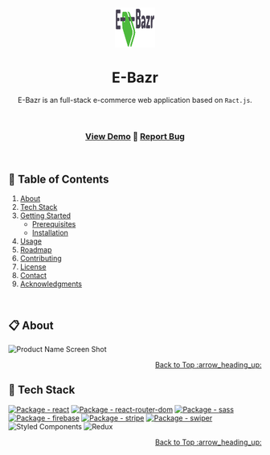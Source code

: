 <a name="readme-top"></a>

<br />
<div align="center">
  <a href="https://github.com/github_username/repo_name">
    <img src="src/images/logo.png" alt="Logo" width="80" height="80">
  </a>

  <h1 align="center">E-Bazr</h1>
  
  E-Bazr is an full-stack e-commerce web application based on  `Ract.js`.
  
  <br />
  
  ### <a href="https://e-bazr.netlify.app/">View Demo</a> :large_blue_diamond: <a href="https://github.com/tajmin/e-bazar/issues">Report Bug</a>
  
  <br />
</div>

## :bookmark_tabs: Table of Contents

  <ol>
    <li>
      <a href="#clipboard-about">About</a>
    </li>
    <li>
      <a href="#toolbox-tech-stack">Tech Stack</a>
    </li>
    <li>
      <a href="#getting-started">Getting Started</a>
      <ul>
        <li><a href="#prerequisites">Prerequisites</a></li>
        <li><a href="#installation">Installation</a></li>
      </ul>
    </li>
    <li><a href="#usage">Usage</a></li>
    <li><a href="#roadmap">Roadmap</a></li>
    <li><a href="#contributing">Contributing</a></li>
    <li><a href="#license">License</a></li>
    <li><a href="#contact">Contact</a></li>
    <li><a href="#acknowledgments">Acknowledgments</a></li>
  </ol>

<br />

## :clipboard: About

![Product Name Screen Shot](https://i.ibb.co/mGVphpL/hero.jpg)

<p align="right"><a href="#readme-top">Back to Top :arrow_heading_up:</a></p>

## :toolbox: Tech Stack

[![Package - react](https://img.shields.io/github/package-json/dependency-version/tajmin/e-bazar/react?style=for-the-badge&logo=react&logoColor=%2361dafb&color=%23000)](https://www.npmjs.com/package/react)
[![Package - react-router-dom](https://img.shields.io/github/package-json/dependency-version/tajmin/e-bazar/react-router-dom?style=for-the-badge&logo=react-router-dom&logoColor=%23fff&color=%23F44250)](https://www.npmjs.com/package/react-router-dom)
[![Package - sass](https://img.shields.io/github/package-json/dependency-version/tajmin/e-bazar/sass?style=for-the-badge&logo=sass&logoColor=%23bf4080&color=%23bf4080)](https://www.npmjs.com/package/sass)
[![Package - firebase](https://img.shields.io/github/package-json/dependency-version/tajmin/e-bazar/firebase?style=for-the-badge&logo=firebase&logoColor=%23FFCB2E&color=%23FFCB2E)](https://www.npmjs.com/package/firebase)
[![Package - stripe](https://img.shields.io/github/package-json/dependency-version/tajmin/e-bazar/stripe?style=for-the-badge&logo=stripe&logoColor=white&color=%23635bff)](https://www.npmjs.com/package/stripe)
[![Package - swiper](https://img.shields.io/github/package-json/dependency-version/tajmin/e-bazar/swiper?style=for-the-badge&logo=swiper&logoColor=white&color=%23007aff)](https://www.npmjs.com/package/swiper)
![Styled Components](https://img.shields.io/badge/styled--components-%5E5.3.5-%23DB7093?style=for-the-badge&logo=styled-components&logoColor=white)
![Redux](https://img.shields.io/badge/redux-%5E4.2.0-%23593d88?style=for-the-badge&logo=redux&logoColor=white)

<p align="right"><a href="#readme-top">Back to Top :arrow_heading_up:</a></p>
